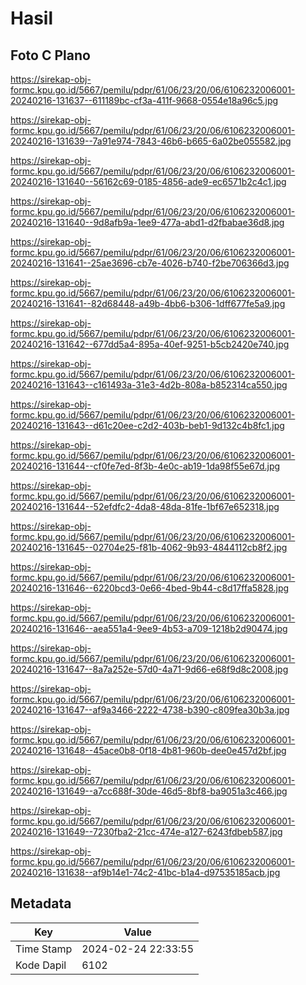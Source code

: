 # Hasil

## Foto C Plano

https://sirekap-obj-formc.kpu.go.id/5667/pemilu/pdpr/61/06/23/20/06/6106232006001-20240216-131637--611189bc-cf3a-411f-9668-0554e18a96c5.jpg

https://sirekap-obj-formc.kpu.go.id/5667/pemilu/pdpr/61/06/23/20/06/6106232006001-20240216-131639--7a91e974-7843-46b6-b665-6a02be055582.jpg

https://sirekap-obj-formc.kpu.go.id/5667/pemilu/pdpr/61/06/23/20/06/6106232006001-20240216-131640--56162c69-0185-4856-ade9-ec6571b2c4c1.jpg

https://sirekap-obj-formc.kpu.go.id/5667/pemilu/pdpr/61/06/23/20/06/6106232006001-20240216-131640--9d8afb9a-1ee9-477a-abd1-d2fbabae36d8.jpg

https://sirekap-obj-formc.kpu.go.id/5667/pemilu/pdpr/61/06/23/20/06/6106232006001-20240216-131641--25ae3696-cb7e-4026-b740-f2be706366d3.jpg

https://sirekap-obj-formc.kpu.go.id/5667/pemilu/pdpr/61/06/23/20/06/6106232006001-20240216-131641--82d68448-a49b-4bb6-b306-1dff677fe5a9.jpg

https://sirekap-obj-formc.kpu.go.id/5667/pemilu/pdpr/61/06/23/20/06/6106232006001-20240216-131642--677dd5a4-895a-40ef-9251-b5cb2420e740.jpg

https://sirekap-obj-formc.kpu.go.id/5667/pemilu/pdpr/61/06/23/20/06/6106232006001-20240216-131643--c161493a-31e3-4d2b-808a-b852314ca550.jpg

https://sirekap-obj-formc.kpu.go.id/5667/pemilu/pdpr/61/06/23/20/06/6106232006001-20240216-131643--d61c20ee-c2d2-403b-beb1-9d132c4b8fc1.jpg

https://sirekap-obj-formc.kpu.go.id/5667/pemilu/pdpr/61/06/23/20/06/6106232006001-20240216-131644--cf0fe7ed-8f3b-4e0c-ab19-1da98f55e67d.jpg

https://sirekap-obj-formc.kpu.go.id/5667/pemilu/pdpr/61/06/23/20/06/6106232006001-20240216-131644--52efdfc2-4da8-48da-81fe-1bf67e652318.jpg

https://sirekap-obj-formc.kpu.go.id/5667/pemilu/pdpr/61/06/23/20/06/6106232006001-20240216-131645--02704e25-f81b-4062-9b93-4844112cb8f2.jpg

https://sirekap-obj-formc.kpu.go.id/5667/pemilu/pdpr/61/06/23/20/06/6106232006001-20240216-131646--6220bcd3-0e66-4bed-9b44-c8d17ffa5828.jpg

https://sirekap-obj-formc.kpu.go.id/5667/pemilu/pdpr/61/06/23/20/06/6106232006001-20240216-131646--aea551a4-9ee9-4b53-a709-1218b2d90474.jpg

https://sirekap-obj-formc.kpu.go.id/5667/pemilu/pdpr/61/06/23/20/06/6106232006001-20240216-131647--8a7a252e-57d0-4a71-9d66-e68f9d8c2008.jpg

https://sirekap-obj-formc.kpu.go.id/5667/pemilu/pdpr/61/06/23/20/06/6106232006001-20240216-131647--af9a3466-2222-4738-b390-c809fea30b3a.jpg

https://sirekap-obj-formc.kpu.go.id/5667/pemilu/pdpr/61/06/23/20/06/6106232006001-20240216-131648--45ace0b8-0f18-4b81-960b-dee0e457d2bf.jpg

https://sirekap-obj-formc.kpu.go.id/5667/pemilu/pdpr/61/06/23/20/06/6106232006001-20240216-131649--a7cc688f-30de-46d5-8bf8-ba9051a3c466.jpg

https://sirekap-obj-formc.kpu.go.id/5667/pemilu/pdpr/61/06/23/20/06/6106232006001-20240216-131649--7230fba2-21cc-474e-a127-6243fdbeb587.jpg

https://sirekap-obj-formc.kpu.go.id/5667/pemilu/pdpr/61/06/23/20/06/6106232006001-20240216-131638--af9b14e1-74c2-41bc-b1a4-d97535185acb.jpg


## Metadata

| Key        | Value               |
| ---------- | ------------------- |
| Time Stamp | 2024-02-24 22:33:55 |
| Kode Dapil | 6102                |



